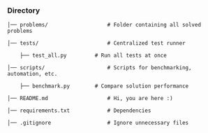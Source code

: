 ### Directory

	│── problems/                   # Folder containing all solved problems

	│── tests/                      # Centralized test runner 

		├── test_all.py         # Run all tests at once

	│── scripts/                    # Scripts for benchmarking, automation, etc.

		├── benchmark.py        # Compare solution performance

	│── README.md                   # Hi, you are here :)

	│── requirements.txt            # Dependencies 

	│── .gitignore                  # Ignore unnecessary files 

